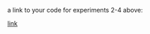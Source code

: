 a link to your code for experiments 2-4 above:

[link](https://github.com/h586613/dat250-spring-counters-todos)

